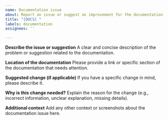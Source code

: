 ```yaml
---
name: Documentation issue
about: Report an issue or suggest an improvement for the documentation
title: "[DOCS] "
labels: documentation
assignees: ''

---
```


**Describe the issue or suggestion**
A clear and concise description of the problem or suggestion related to the documentation.

**Location of the documentation**
Please provide a link or specific section of the documentation that needs attention.

**Suggested change (if applicable)**
If you have a specific change in mind, please describe it.

**Why is this change needed?**
Explain the reason for the change (e.g., incorrect information, unclear explanation, missing details).

**Additional context**
Add any other context or screenshots about the documentation issue here.
